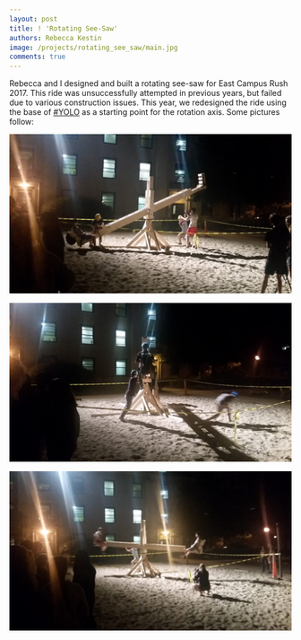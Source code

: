 ```yaml
---
layout: post
title: ! 'Rotating See-Saw'
authors: Rebecca Kestin
image: /projects/rotating_see_saw/main.jpg
comments: true
---
```

Rebecca and I designed and built a rotating see-saw for East Campus Rush 2017.
This ride was unsuccessfully attempted in previous years, but failed due to various construction issues.
This year, we redesigned the ride using the base of [#YOLO](../2016-09-01-YOLO/) as a starting point for the rotation axis.
Some pictures follow:

![](/projects/rotating_see_saw/main.jpg)

![](/projects/rotating_see_saw/main1.jpg)

![](/projects/rotating_see_saw/main2.jpg)
